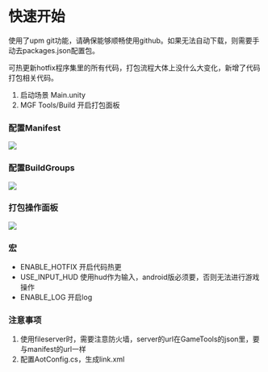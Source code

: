 
# 快速开始

使用了upm git功能，请确保能够顺畅使用github。如果无法自动下载，则需要手动去packages.json配置包。

可热更新hotfix程序集里的所有代码，打包流程大体上没什么大变化，新增了代码打包相关代码。

1. 启动场景 Main.unity
2. MGF Tools/Build 开启打包面板

### 配置Manifest
<img src="https://github.com/Sarofc/tetris-ecs-unity/blob/main/doc/manifest.jpg"><img>

### 配置BuildGroups
<img src="https://github.com/Sarofc/tetris-ecs-unity/blob/main/doc/buildgroup.jpg"><img>

### 打包操作面板
<img src="https://github.com/Sarofc/tetris-ecs-unity/blob/main/doc/build.jpg"><img>

### 宏

- ENABLE_HOTFIX 开启代码热更
- USE_INPUT_HUD 使用hud作为输入，android版必须要，否则无法进行游戏操作
- ENABLE_LOG 开启log

### 注意事项

1. 使用fileserver时，需要注意防火墙，server的url在GameTools的json里，要与manifest的url一样
2. 配置AotConfig.cs，生成link.xml